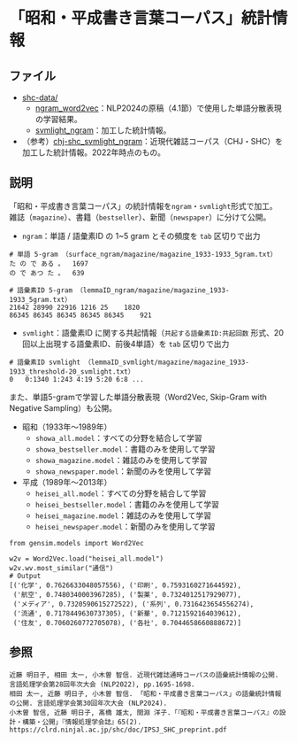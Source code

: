 # 「昭和・平成書き言葉コーパス」統計情報

## ファイル
 - [shc-data/](https://drive.google.com/drive/folders/16LuPxgOF8jtt3KbiksQpmYiFpxCJ2jiy)
   - [ngram\_word2vec](https://drive.usercontent.google.com/download?id=1FvaSSiuC9YSa8p-sB9nv88i0_3GXpc75)：NLP2024の原稿（4.1節）で使用した単語分散表現の学習結果。
   - [svmlight\_ngram](https://drive.usercontent.google.com/download?id=1x6TDP8BosoVqwKbcN2l-INbXxe1FD_Ca)：加工した統計情報。
 - （参考）[chj-shc\_svmlight\_ngram](https://bit.ly/3HT96Ii)：近現代雑誌コーパス（CHJ・SHC）を加工した統計情報。2022年時点のもの。

## 説明
「昭和・平成書き言葉コーパス」の統計情報を`ngram`・`svmlight`形式で加工。  
雑誌（`magazine`）、書籍（`bestseller`）、新聞（`newspaper`）に分けて公開。
 - `ngram`：単語 / 語彙素ID の 1~5 gram とその頻度を `tab` 区切りで出力
```
# 単語 5-gram （surface_ngram/magazine/magazine_1933-1933_5gram.txt）
た の で ある 。  1697
の で あつ た 。	639

# 語彙素ID 5-gram （lemmaID_ngram/magazine/magazine_1933-1933_5gram.txt）
21642 28990 22916 1216 25    1820
86345 86345 86345 86345 86345    921
```
 - `svmlight`：語彙素ID に関する共起情報（`共起する語彙素ID:共起回数` 形式、20回以上出現する語彙素ID、前後4単語）を `tab` 区切りで出力
```
# 語彙素ID svmlight （lemmaID_svmlight/magazine/magazine_1933-1933_threshold-20_svmlight.txt）
0	0:1340 1:243 4:19 5:20 6:8 ...
```

また、単語5-gramで学習した単語分散表現（Word2Vec, Skip-Gram with Negative Sampling）も公開。
 - 昭和（1933年〜1989年）
   - `showa_all.model`：すべての分野を結合して学習
   - `showa_bestseller.model`：書籍のみを使用して学習
   - `showa_magazine.model`：雑誌のみを使用して学習
   - `showa_newspaper.model`：新聞のみを使用して学習
 - 平成（1989年〜2013年）
   - `heisei_all.model`：すべての分野を結合して学習
   - `heisei_bestseller.model`：書籍のみを使用して学習
   - `heisei_magazine.model`：雑誌のみを使用して学習
   - `heisei_newspaper.model`：新聞のみを使用して学習
```
from gensim.models import Word2Vec

w2v = Word2Vec.load("heisei_all.model")
w2v.wv.most_similar("通信")
# Output
[('化学', 0.7626633048057556), ('印刷', 0.7593160271644592), 
 ('航空', 0.7480340003967285), ('製薬', 0.7324012517929077), 
 ('メディア', 0.7320590615272522), ('系列', 0.7316423654556274), 
 ('流通', 0.7178449630737305), ('新華', 0.7121592164039612), 
 ('住友', 0.7060260772705078), ('各社', 0.7044658660888672)]
```

## 参照
```
近藤 明日子, 相田 太一, 小木曽 智信. 近現代雑誌通時コーパスの語彙統計情報の公開. 言語処理学会第28回年次大会 (NLP2022), pp.1695-1698.   
相田 太一, 近藤 明日子, 小木曽 智信. 「昭和・平成書き言葉コーパス」の語彙統計情報の公開. 言語処理学会第30回年次大会 (NLP2024).
小木曽 智信, 近藤 明日子, 髙橋 雄太, 間淵 洋子.「『昭和・平成書き言葉コーパス』の設計・構築・公開」『情報処理学会誌』65(2). https://clrd.ninjal.ac.jp/shc/doc/IPSJ_SHC_preprint.pdf

```
